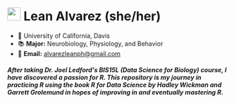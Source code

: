 # <img src="https://gph.is/g/ZkNqgLP" width="30px"> Lean Alvarez (she/her)
- 📍  University of California, Davis
- 📚  **Major:** Neurobiology, Physiology, and Behavior
- 📧  **Email:** [alvarezleanph@gmail.com](mailto:alvarezleanph@gmail.com)

##### After taking Dr. Joel Ledford's BIS15L (Data Science for Biology) course, I have discovered a passion for R. This repository is my journey in practicing R using the book *R for Data Science* by Hadley Wickman and Garrett Grolemund in hopes of improving in and eventually mastering R.
